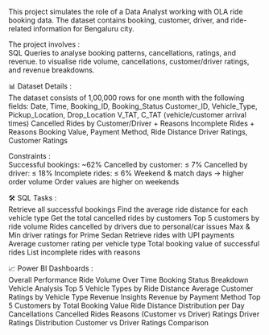 This project simulates the role of a Data Analyst working with OLA ride booking data. The dataset contains booking, customer, driver, and ride-related information for Bengaluru city.

The project involves :        
SQL Queries to analyse booking patterns, cancellations, ratings, and revenue.
to visualise ride volume, cancellations, customer/driver ratings, and revenue breakdowns.

📊 Dataset Details :       
The dataset consists of 1,00,000 rows for one month with the following fields:
Date, Time, Booking_ID, Booking_Status
Customer_ID, Vehicle_Type, Pickup_Location, Drop_Location
V_TAT, C_TAT (vehicle/customer arrival times)
Cancelled Rides by Customer/Driver + Reasons
Incomplete Rides + Reasons
Booking Value, Payment Method, Ride Distance
Driver Ratings, Customer Ratings

Constraints :       
Successful bookings: ~62%
Cancelled by customer: ≤ 7%
Cancelled by driver: ≤ 18%
Incomplete rides: ≤ 6%
Weekend & match days → higher order volume
Order values are higher on weekends

🛠 SQL Tasks :       
Retrieve all successful bookings
Find the average ride distance for each vehicle type
Get the total cancelled rides by customers
Top 5 customers by ride volume
Rides cancelled by drivers due to personal/car issues
Max & Min driver ratings for Prime Sedan
Retrieve rides with UPI payments
Average customer rating per vehicle type
Total booking value of successful rides
List incomplete rides with reasons

📈 Power BI Dashboards :       
Overall Performance
Ride Volume Over Time
Booking Status Breakdown
Vehicle Analysis
Top 5 Vehicle Types by Ride Distance
Average Customer Ratings by Vehicle Type
Revenue Insights
Revenue by Payment Method
Top 5 Customers by Total Booking Value
Ride Distance Distribution per Day
Cancellations
Cancelled Rides Reasons (Customer vs Driver)
Ratings
Driver Ratings Distribution
Customer vs Driver Ratings Comparison
